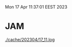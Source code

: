 Mon 17 Apr 11:37:01 EEST 2023
# JAM
<a href='./cache/202304/17_11.log'>./cache/202304/17_11.log</a>
